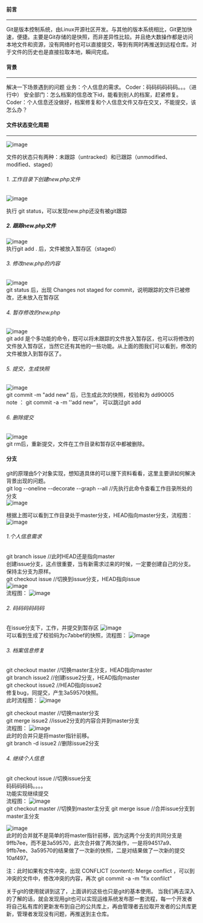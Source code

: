#### 前言
***
Git是版本控制系统，由Linux开源社区开发。与其他的版本系统相比，Git更加快速，便捷。主要是Git存储的是快照，而非差异性比较。并且绝大数操作都是访问本地文件和资源，没有网络时也可以直接提交，等到有网时再推送到远程仓库。对于文件的历史也是直接拉取本地，瞬间完成。

#### 背景
***
解决一下场景遇到的问题
业务：个人信息的需求。
Coder：码码码码码码。。。（进行中）
安全部门：怎么档案的信息改下id，能看到别人的档案，赶紧修复。
Coder：个人信息还没做好，档案修复和个人信息文件又存在交叉，不能提交，该怎么办？

#### 文件状态变化周期
***
![image](https://raw.githubusercontent.com/SexyPhoenix/Blog/master/static/Git/1.png)<br/>

文件的状态只有两种：未跟踪（untracked）和已跟踪（unmodified、modified、staged）

###### 1. 工作目录下创建new.php文件
![image](https://raw.githubusercontent.com/SexyPhoenix/Blog/master/static/Git/2.jpg)<br/>

执行 git status，可以发现new.php还没有被git跟踪

##### 2. 跟踪new.php文件
![image](https://raw.githubusercontent.com/SexyPhoenix/Blog/master/static/Git/3.jpg) <br/>
执行git add . 后，文件被放入暂存区（staged）

###### 3. 修改new.php的内容
![image](https://raw.githubusercontent.com/SexyPhoenix/Blog/master/static/Git/4.jpg)<br/>
git status 后，出现 Changes not staged for commit，说明跟踪的文件已被修改，还未放入在暂存区

###### 4. 暂存修改的new.php
![image](https://raw.githubusercontent.com/SexyPhoenix/Blog/master/static/Git/5.jpg)<br/>
git add 是个多功能的命令，既可以将未跟踪的文件放入暂存区，也可以将修改的文件放入暂存区，当然它还有其他的一些功能。从上面的图我们可以看到，修改的文件被放入到暂存区了。

###### 5. 提交，生成快照
![image](https://raw.githubusercontent.com/SexyPhoenix/Blog/master/static/Git/6.jpg)<br/>
git commit -m "add new" 后，已生成此次的快照，校验和为 dd90005 <br/>
note ： git commit -a -m ''add new"， 可以跳过git add<br/>

###### 6. 删除提交
![image](https://raw.githubusercontent.com/SexyPhoenix/Blog/master/static/Git/7.jpg)<br/>
git rm后，重新提交，文件在工作目录和暂存区中都被删除。

#### 分支
git的原理由5个对象实现，想知道具体的可以搜下资料看看，这里主要讲如何解决背景出现的问题。<br/>
git log --oneline --decorate --graph --all  //先执行此命令查看工作目录所处的分支<br/>
![image](https://raw.githubusercontent.com/SexyPhoenix/Blog/master/static/Git/18.jpg)<br/>

根据上图可以看到工作目录处于master分支，HEAD指向master分支，流程图：
![image](https://raw.githubusercontent.com/SexyPhoenix/Blog/master/static/Git/8.png)<br/>

###### 1.个人信息需求
git branch issue //此时HEAD还是指向master<br/>
创建issue分支，这点很重要，当有新需求过来的时候，一定要创建自己的分支。保持主分支为原样。<br/>
git checkout issue //切换到issue分支，HEAD指向issue<br/>
![image](https://raw.githubusercontent.com/SexyPhoenix/Blog/master/static/Git/9.png)<br/>
流程图：
![image](https://raw.githubusercontent.com/SexyPhoenix/Blog/master/static/Git/10.png)<br/>

###### 2. 码码码码码码
在issue分支下，工作，并提交到暂存区
![image](https://raw.githubusercontent.com/SexyPhoenix/Blog/master/static/Git/11.jpg)<br/>
可以看到生成了校验码为c7abbef的快照，流程图：
![image](https://raw.githubusercontent.com/SexyPhoenix/Blog/master/static/Git/12.png)<br/>

###### 3. 档案信息修复
git checkout master //切换master主分支，HEAD指向master<br/>
git branch issue2 //创建issue2分支，HEAD指向master<br/>
git checkout issue2 //HEAD指向issue2<br/>
修复bug，同提交，产生3a59570快照。<br/>
此时流程图：
![image](https://raw.githubusercontent.com/SexyPhoenix/Blog/master/static/Git/13.png)<br/>

git checkout master //切换master分支<br/>
git merge issue2 //issue2分支的内容合并到master分支<br/>
流程图：
![image](https://raw.githubusercontent.com/SexyPhoenix/Blog/master/static/Git/14.png)<br/>
此时的合并只是将master指针前移。<br/>
git branch -d issue2 //删除issue2分支<br/>

###### 4. 继续个人信息
git checkout issue //切换issue分支<br/>
码码码码码。。。。<br/>
功能实现继续提交<br/>
流程图：
![image](https://raw.githubusercontent.com/SexyPhoenix/Blog/master/static/Git/15.png)<br/>
git checkout master //切换到master主分支
git merge issue //合并issue分支到master主分支

![image](https://raw.githubusercontent.com/SexyPhoenix/Blog/master/static/Git/16.png)<br/>
此时的合并就不是简单的将master指针前移，因为这两个分支的共同分支是9ffb7ee，而不是3a59570，此次合并做了两次操作，一是将94517a9、9ffb7ee、3a59570的结果做了一次新的快照，二是对结果做了一次新的提交10af497。

注：此时如果有文件冲突，出现 CONFLICT (content): Merge conflict ，可以到冲突的文件中，修改冲突的内容，再次 git commit -a -m "fix confilct"

关于git的使用就讲到这了，上面讲的这些也只是git的基本使用。
当我们再去深入的了解的话，就会发现用git也可以实现运维系统发布那一套流程，每一个开发者将自己私有库的更新发布到自己的公共库上，再由管理者去拉取开发者的公共库更新，管理者发现没有问题，再推送到主仓库。

